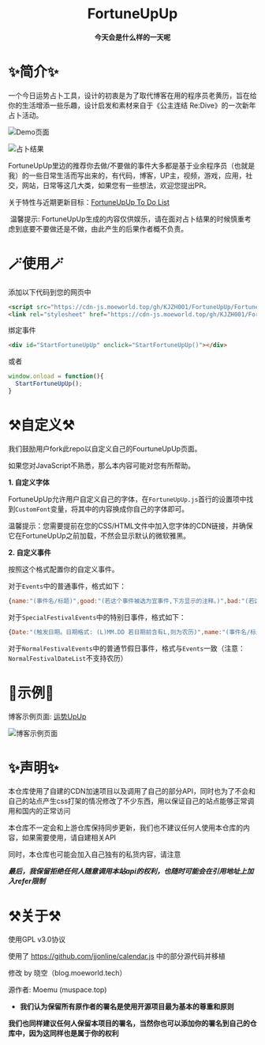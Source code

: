 <h1><center>FortuneUpUp</center></h1>
<h4><center>今天会是什么样的一天呢</center></h4>


# ✨简介✨

​	一个今日运势占卜工具，设计的初衷是为了取代博客在用的程序员老黄历，旨在给你的生活增添一些乐趣，设计启发和素材来自于《公主连结 Re:Dive》的一次新年占卜活动。

![Demo页面](https://cdn-js.moeworld.top/gh/KJZH001/FortuneUpUp/Screenshot/Demo.png)

![占卜结果](https://cdn-js.moeworld.top/gh/KJZH001/FortuneUpUp/Screenshot/Demo1.png)

FortuneUpUp里边的推荐你去做/不要做的事件大多都是基于业余程序员（也就是我）的一些日常生活而写出来的，有代码，博客，UP主，视频，游戏，应用，社交，网站，日常等这几大类，如果您有一些想法，欢迎您提出PR。

关于特性与近期更新目标：[FortuneUpUp To Do List](https://github.com/users/Moemu/projects/1)

​	温馨提示: FortuneUpUp生成的内容仅供娱乐，请在面对占卜结果的时候慎重考虑到底要不要做还是不做，由此产生的后果作者概不负责。

# 🪄使用🪄

添加以下代码到您的网页中

```html
<script src="https://cdn-js.moeworld.top/gh/KJZH001/FortuneUpUp/FortuneUpUp.js"></script>
<link rel="stylesheet" href="https://cdn-js.moeworld.top/gh/KJZH001/FortuneUpUp/FortuneUpUp.css"></link>
```

绑定事件

```html
<div id="StartFortuneUpUp" onclick="StartFortuneUpUp()"></div>
```

或者

```javascript
window.onload = function(){
  StartFortuneUpUp();
}
```

# ⚒️自定义⚒️

我们鼓励用户fork此repo以自定义自己的FourtuneUpUp页面。

如果您对JavaScript不熟悉，那么本内容可能对您有所帮助。

**1. 自定义字体**

FortuneUpUp允许用户自定义自己的字体，在`FortuneUpUp.js`首行的设置项中找到`CustomFont`变量，将其中的内容换成你自己的字体即可。

温馨提示：您需要提前在您的CSS/HTML文件中加入您字体的CDN链接，并确保它在FortuneUpUp之前加载，不然会显示默认的微软雅黑。

**2. 自定义事件**

按照这个格式配置你的自定义事件。

对于`Events`中的普通事件，格式如下：

```javascript
{name:"(事件名/标题)",good:"(若这个事件被选为宜事件,下方显示的注释。)",bad:"(若这个事件被选为忌事件,下方显示的注释。输入null则不会被选为忌事件)",tag:"(事件标签，通常是职位或者是兴趣爱好名，在未来引入该特性)"}
```

对于`SpecialFestivalEvents`中的特别日事件，格式如下：

```javascript
{Date:"(触发日期。日期格式: (L)MM.DD 若日期前含有L,则为农历)",name:"(事件名/标题)",good:"(若这个事件被选为宜事件,下方显示的注释。)",bad:"(若这个事件被选为忌事件,下方显示的注释。输入null则不会被选为忌事件)"}
```

对于`NormalFestivalEvents`中的普通节假日事件，格式与`Events`一致（注意：`NormalFestivalDateList`不支持农历）


# 🎉示例🎉

博客示例页面: [运势UpUp](https://blog.moeworld.tech/fortuneupup：测测今天的运势吧/)

![博客示例页面](https://cdn-js.moeworld.top/gh/KJZH001/FortuneUpUp/Screenshot/Demo2.png)

# ✨声明✨

本仓库使用了自建的CDN加速项目以及调用了自己的部分API，同时也为了不会和自己的站点产生css打架的情况修改了不少东西，用以保证自己的站点能够正常调用和国内的正常访问

本仓库不一定会和上游仓库保持同步更新，我们也不建议任何人使用本仓库的内容，如果需要使用，请自建相关API

同时，本仓库也可能会加入自己独有的私货内容，请注意

***最后，我保留拒绝任何人随意调用本站api的权利，也随时可能会在引用地址上加入refer限制***


# ⚒️关于⚒️

使用GPL v3.0协议

使用了 https://github.com/jjonline/calendar.js 中的部分源代码并移植

修改 by 晓空（blog.moeworld.tech）

源作者: Moemu (muspace.top)

* **我们认为保留所有原作者的署名是使用开源项目最为基本的尊重和原则**

**我们也同样建议任何人保留本项目的署名，当然你也可以添加你的署名到自己的仓库中，因为这同样也是属于你的权利**
